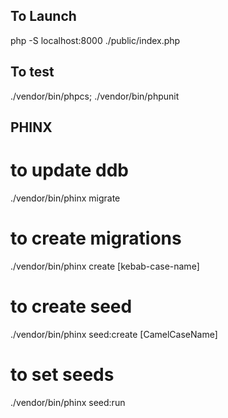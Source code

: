 ## To Launch ##
php -S  localhost:8000 ./public/index.php

## To test ## 
./vendor/bin/phpcs; ./vendor/bin/phpunit

## PHINX ##

# to update ddb #
./vendor/bin/phinx migrate

# to create migrations #

./vendor/bin/phinx create [kebab-case-name]

# to create seed #

./vendor/bin/phinx seed:create [CamelCaseName]

# to set seeds #

./vendor/bin/phinx seed:run
